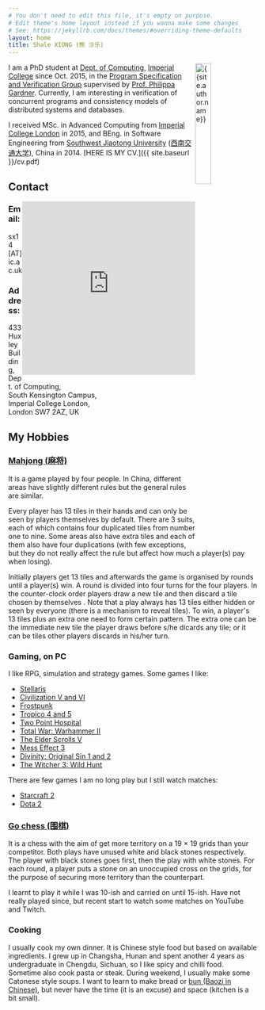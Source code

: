 ```yaml
---
# You don't need to edit this file, it's empty on purpose.
# Edit theme's home layout instead if you wanna make some changes
# See: https://jekyllrb.com/docs/themes/#overriding-theme-defaults
layout: home
title: Shale XIONG (熊 沙乐)
---
```


<!--![Shale XIONG](/public/img/shale-xiong.jpg)-->
<img src="{{site.author.photo}}" alt="{{site.author.name}}" style="float:right;width:25%;">

I am a PhD student at [Dept. of Computing](https://www.imperial.ac.uk/computing), [Imperial College](https://www.imperial.ac.uk) since Oct. 2015, in the [Program Specification and Verification Group](https://psvg.doc.ic.ac.uk) supervised by [Prof. Philippa Gardner](https://www.doc.ic.ac.uk/~pg/). 
Currently, I am interesting in verification of concurrent programs and consistency models of distributed systems and databases.

I received MSc. in Advanced Computing from [Imperial College London](https://www.imperial.ac.uk) in 2015, and BEng. in Software Engineering from [Southwest Jiaotong University](http://english.swjtu.edu.cn) ([西南交通大学](http://www.swjtu.edu.cn)), China in 2014.
[HERE IS MY CV.]({{ site.baseurl }}/cv.pdf)

## Contact ##

<iframe src="https://www.google.com/maps/embed?pb=!1m18!1m12!1m3!1d2483.779882328909!2d-0.18118674906856128!3d51.49890671904571!2m3!1f0!2f0!3f0!3m2!1i1024!2i768!4f13.1!3m3!1m2!1s0x4876055c7df7c537%3A0x2541470e75df5fe0!2sHuxley+Building!5e0!3m2!1sen!2suk!4v1490695192578" width="350" height="350"  frameborder="0" allowfullscreen style="float:right;border:0">Google Map :)</iframe>

### Email: ###
sx14 \[AT\] ic.ac.uk

### Address: ###
433 Huxley Building,<br>
Dept. of Computing,<br>
South Kensington Campus,<br>
Imperial College London,<br>
London SW7 2AZ, UK

## My Hobbies ## 

### [Mahjong (麻将)][1] ###

It is a game played by four people.
In China, different areas have slightly different rules but the general rules are similar.

Every player has 13 tiles in their hands and can only be seen by players themselves by default.
There are 3 suits, each of which contains four duplicated tiles from number one to nine.
Some areas also have extra tiles and each of them also have four duplications 
(with few exceptions, but they do not really affect the rule but affect how much a player(s) pay when losing).

Initially players get 13 tiles and afterwards the game is organised by rounds until a player(s) win.
A round is divided into four turns for the four players.
In the counter-clock order players draw a new tile and then discard a tile chosen by themselves .
Note that a play always has 13 tiles either hidden or seen by everyone (there is a mechanism to reveal tiles).
To win, a player's 13 tiles plus an extra one need to form certain pattern.
The extra one can be the immediate new tile the player draws before s/he dicards any tile;
or it can be tiles other players discards in his/her turn.

### Gaming, on PC ###

I like RPG, simulation and strategy games.
Some games I like:

* [Stellaris][5]
* [Civilization V and VI][6]
* [Frostpunk][16]
* [Tropico 4 and 5][7]
* [Two Point Hospital][8]
* [Total War: Warhammer II][9]
* [The Elder Scrolls V][10]
* [Mess Effect 3][17]
* [Divinity: Original Sin 1 and 2][11]
* [The Witcher 3: Wild Hunt][12]

There are few games I am no long play 
but I still watch matches:

* [Starcraft 2][13]
* [Dota 2][14]

### [Go chess (围棋)][2] ###

It is a chess with the aim of get more territory on a 19 $\times$ 19 grids than your competitor.
Both plays have unused white and black stones respectively.
The player with black stones goes first, then the play with white stones.
For each round, a player puts a stone on an unoccupied cross on the grids,
for the purpose of securing more territory than the counterpart.

I learnt to play it while I was 10-ish and carried on until 15-ish.
Have not really played since, but recent start to watch some matches on YouTube and Twitch.

### Cooking ###

I usually cook my own dinner.
It is Chinese style food but based on available ingredients.
I grew up in Changsha, Hunan and spent another 4 years as undergraduate in Chengdu, Sichuan,
so I like spicy and chilli food.
Sometime also cook pasta or steak.
During weekend, I usually make some Catonese style soups.
I want to learn to make bread or [bun (Baozi in Chinese)][15],
but never have the time (it is an excuse) and space (kitchen is a bit small).


[1]:https://en.wikipedia.org/wiki/Mahjong
[2]:https://en.wikipedia.org/wiki/Go_(game)
[3]:https://www.spoj.com
[4]:https://www.hackerrank.com
[5]:https://www.paradoxplaza.com/stellaris/STST01G-MASTER.html
[6]:https://civilization.com
[7]:http://www.worldoftropico.com
[8]:https://www.twopointhospital.com
[9]:https://www.totalwar.com
[10]:https://elderscrolls.bethesda.net
[11]:https://divinity.game
[12]:https://thewitcher.com
[13]:https://starcraft2.com
[14]:http://www.dota2.com
[15]:https://en.wikipedia.org/wiki/Baozi
[16]:http://www.frostpunkgame.com
[17]:http://masseffect.bioware.com/

